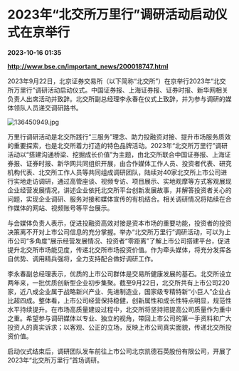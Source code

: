 # 2023年“北交所万里行”调研活动启动仪式在京举行

**2023-10-16 01:35**

**http://www.bse.cn/important_news/200018747.html**

2023年9月22日，北京证券交易所（以下简称“北交所”）在京举行2023年“北交所万里行”调研活动启动仪式。中国证券报、上海证券报、证券时报、新华网相关负责人出席活动并致辞。北交所副总经理李永春在仪式上致辞，并为参与调研的媒体领队人员递交调研路书。

  

![136450949.jpg](http://www.bse.cn/uploads/6/image/public/202309/20230922174047_oafnavsvuy.jpg "136450949.jpg")

  

万里行调研活动是北交所践行“三服务”理念、助力投融资对接、提升市场服务质效的重要探索，也是北交所着力打造的特色品牌活动。2023年“北交所万里行”调研活动以“搭建沟通桥梁、挖掘成长价值”为主题，由北交所联合中国证券报、上海证券报、证券时报、新华网共同组织开展，由合作媒体工作人员、投资者代表、研究机构代表、北交所工作人员等共同组成调研团队，陆续对40家北交所上市公司进行实地走访调研，通过高管座谈、视频专访、项目展示、实地观摩等方式客观展现企业经营发展情况，讲述企业依托北交所平台创新发展故事，并解答投资者关心的问题，实现企业调研、服务对接和媒体宣传的有机结合。相关调研情况将陆续在合作媒体的网站、视频账号等平台展示。

与会媒体负责人表示，促进投融资高效对接是资本市场的重要功能，投资者的投资决策离不开对上市公司信息的充分掌握。举办“北交所万里行”调研活动，可以为上市公司“多角度”展示经营发展情况、投资者“零距离”了解上市公司搭建平台，促进提升北交所市场能见度，传递北交所市场投资价值。作为牵头媒体，将充分发挥各自优势、调用精兵强将，全力支持配合做好调研工作。

李永春副总经理表示，优质的上市公司群体是交易所健康发展的基石。北交所设立两年来，一批优质创新型企业初步集聚。截至9月22日，北交所共有上市公司220家，近八成企业属于战略新兴产业、先进制造业，国家级专精特新“小巨人”企业占比超四成。整体看，上市公司经营保持稳健，创新属性和成长性特点明显，规范性水平持续提升。在市场高质量建设过程中，北交所将坚持把提高公司质量作为重中之重。希望参与调研媒体以专业、独立的视角，带回上市公司的第一手资料和广大投资人的真实诉求；以客观、公正的立场，反映上市公司真实面貌，传递北交所投资价值。

启动仪式结束后，调研团队发车前往上市公司北京凯德石英股份有限公司，开展了2023年“北交所万里行”首场调研。
